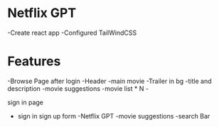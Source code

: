 # Netflix GPT
-Create react app
-Configured TailWindCSS



# Features 
-Browse Page after login
  -Header
  -main movie
    -Trailer in bg
    -title and description
    -movie suggestions
      -movie list * N
       -


  sign in page
   -   sign in sign up form 
   -Netflix GPT
    -movie suggestions
    -search Bar
